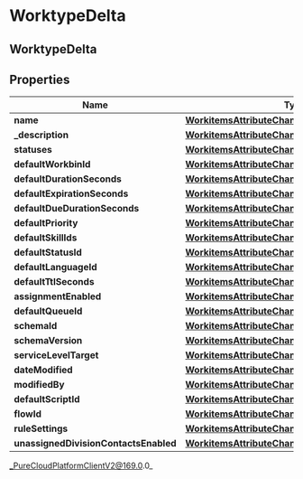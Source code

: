 # WorktypeDelta

## WorktypeDelta

## Properties

|Name | Type | Description | Notes|
|------------ | ------------- | ------------- | -------------|
| **name** | [**WorkitemsAttributeChangeString**](WorkitemsAttributeChangeString) |  | [optional] |
| **_description** | [**WorkitemsAttributeChangeString**](WorkitemsAttributeChangeString) |  | [optional] |
| **statuses** | [**WorkitemsAttributeChangeList**](WorkitemsAttributeChangeList) |  | [optional] |
| **defaultWorkbinId** | [**WorkitemsAttributeChangeString**](WorkitemsAttributeChangeString) |  | [optional] |
| **defaultDurationSeconds** | [**WorkitemsAttributeChangeInteger**](WorkitemsAttributeChangeInteger) |  | [optional] |
| **defaultExpirationSeconds** | [**WorkitemsAttributeChangeInteger**](WorkitemsAttributeChangeInteger) |  | [optional] |
| **defaultDueDurationSeconds** | [**WorkitemsAttributeChangeInteger**](WorkitemsAttributeChangeInteger) |  | [optional] |
| **defaultPriority** | [**WorkitemsAttributeChangeInteger**](WorkitemsAttributeChangeInteger) |  | [optional] |
| **defaultSkillIds** | [**WorkitemsAttributeChangeList**](WorkitemsAttributeChangeList) |  | [optional] |
| **defaultStatusId** | [**WorkitemsAttributeChangeString**](WorkitemsAttributeChangeString) |  | [optional] |
| **defaultLanguageId** | [**WorkitemsAttributeChangeString**](WorkitemsAttributeChangeString) |  | [optional] |
| **defaultTtlSeconds** | [**WorkitemsAttributeChangeInteger**](WorkitemsAttributeChangeInteger) |  | [optional] |
| **assignmentEnabled** | [**WorkitemsAttributeChangeBoolean**](WorkitemsAttributeChangeBoolean) |  | [optional] |
| **defaultQueueId** | [**WorkitemsAttributeChangeString**](WorkitemsAttributeChangeString) |  | [optional] |
| **schemaId** | [**WorkitemsAttributeChangeString**](WorkitemsAttributeChangeString) |  | [optional] |
| **schemaVersion** | [**WorkitemsAttributeChangeString**](WorkitemsAttributeChangeString) |  | [optional] |
| **serviceLevelTarget** | [**WorkitemsAttributeChangeInteger**](WorkitemsAttributeChangeInteger) |  | [optional] |
| **dateModified** | [**WorkitemsAttributeChangeInstant**](WorkitemsAttributeChangeInstant) |  | [optional] |
| **modifiedBy** | [**WorkitemsAttributeChangeString**](WorkitemsAttributeChangeString) |  | [optional] |
| **defaultScriptId** | [**WorkitemsAttributeChangeString**](WorkitemsAttributeChangeString) |  | [optional] |
| **flowId** | [**WorkitemsAttributeChangeString**](WorkitemsAttributeChangeString) |  | [optional] |
| **ruleSettings** | [**WorkitemsAttributeChangeWorkitemRuleSettings**](WorkitemsAttributeChangeWorkitemRuleSettings) |  | [optional] |
| **unassignedDivisionContactsEnabled** | [**WorkitemsAttributeChangeBoolean**](WorkitemsAttributeChangeBoolean) |  | [optional] |



_PureCloudPlatformClientV2@169.0.0_
